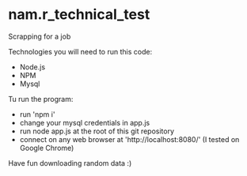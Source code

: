 # nam.r_technical_test
Scrapping for a job

Technologies you will need to run this code: 
- Node.js
- NPM
- Mysql

Tu run the program: 
- run 'npm i'
- change your mysql credentials in app.js
- run node app.js at the root of this git repository
- connect on any web browser at 'http://localhost:8080/' (I tested on Google Chrome)

Have fun downloading random data :)
